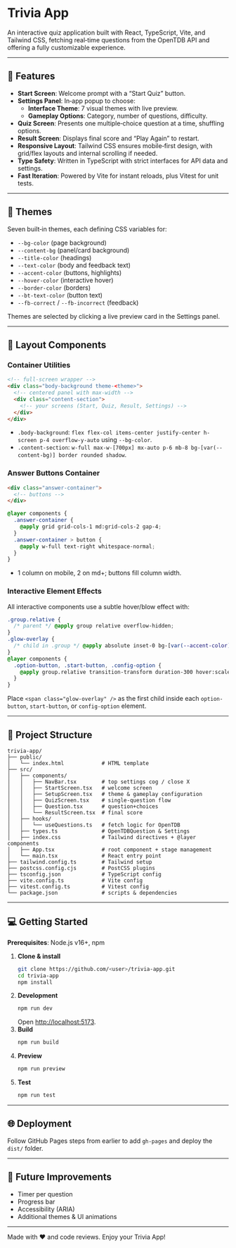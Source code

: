 # Trivia App

An interactive quiz application built with React, TypeScript, Vite, and Tailwind CSS, fetching real‑time questions from the OpenTDB API and offering a fully customizable experience.

---

## 🚀 Features

- **Start Screen**: Welcome prompt with a “Start Quiz” button.
- **Settings Panel**: In‑app popup to choose:
  - **Interface Theme**: 7 visual themes with live preview.
  - **Gameplay Options**: Category, number of questions, difficulty.
- **Quiz Screen**: Presents one multiple‑choice question at a time, shuffling options.
- **Result Screen**: Displays final score and “Play Again” to restart.
- **Responsive Layout**: Tailwind CSS ensures mobile‑first design, with grid/flex layouts and internal scrolling if needed.
- **Type Safety**: Written in TypeScript with strict interfaces for API data and settings.
- **Fast Iteration**: Powered by Vite for instant reloads, plus Vitest for unit tests.

---

## 🌈 Themes

Seven built‑in themes, each defining CSS variables for:

- `--bg-color` (page background)
- `--content-bg` (panel/card background)
- `--title-color` (headings)
- `--text-color` (body and feedback text)
- `--accent-color` (buttons, highlights)
- `--hover-color` (interactive hover)
- `--border-color` (borders)
- `--bt-text-color` (button text)
- `--fb-correct` / `--fb-incorrect` (feedback)

Themes are selected by clicking a live preview card in the Settings panel.

---

## 📐 Layout Components

### Container Utilities

```html
<!-- full‑screen wrapper -->
<div class="body-background theme-<theme>">
  <!-- centered panel with max-width -->
  <div class="content-section">
    <!-- your screens (Start, Quiz, Result, Settings) -->
  </div>
</div>
```

- `.body-background`: `flex flex-col items-center justify-center h-screen p-4 overflow-y-auto` using `--bg-color`.
- `.content-section`: `w-full max-w-[700px] mx-auto p-6 mb-8 bg-[var(--content-bg)] border rounded shadow`.

### Answer Buttons Container

```html
<div class="answer-container">
  <!-- buttons -->
</div>
```

```css
@layer components {
  .answer-container {
    @apply grid grid-cols-1 md:grid-cols-2 gap-4;
  }
  .answer-container > button {
    @apply w-full text-right whitespace-normal;
  }
}
```

- 1 column on mobile, 2 on md+; buttons fill column width.

### Interactive Element Effects

All interactive components use a subtle hover/blow effect with:

```css
.group.relative {
  /* parent */ @apply group relative overflow-hidden;
}
.glow-overlay {
  /* child in .group */ @apply absolute inset-0 bg-[var(--accent-color)] opacity-0 blur-md group-hover:opacity-30 transition-opacity;
}
@layer components {
  .option-button, .start-button, .config-option {
    @apply group.relative transition-transform duration-300 hover:scale-110;
  }
}
```

Place `<span class="glow-overlay" />` as the first child inside each `option-button`, `start-button`, or `config-option` element.

---

## 📁 Project Structure

```
trivia-app/
├── public/
│   └── index.html            # HTML template
├── src/
│   ├── components/
│   │   ├── NavBar.tsx        # top settings cog / close X
│   │   ├── StartScreen.tsx   # welcome screen
│   │   ├── SetupScreen.tsx   # theme & gameplay configuration
│   │   ├── QuizScreen.tsx    # single‑question flow
│   │   ├── Question.tsx      # question+choices
│   │   └── ResultScreen.tsx  # final score
│   ├── hooks/
│   │   └── useQuestions.ts   # fetch logic for OpenTDB
│   ├── types.ts              # OpenTDBQuestion & Settings
│   ├── index.css             # Tailwind directives + @layer components
│   ├── App.tsx               # root component + stage management
│   └── main.tsx              # React entry point
├── tailwind.config.ts        # Tailwind setup
├── postcss.config.cjs        # PostCSS plugins
├── tsconfig.json             # TypeScript config
├── vite.config.ts            # Vite config
├── vitest.config.ts          # Vitest config
└── package.json              # scripts & dependencies
```

---

## 💻 Getting Started

**Prerequisites**: Node.js v16+, npm

1. **Clone & install**
   ```bash
   git clone https://github.com/<user>/trivia-app.git
   cd trivia-app
   npm install
   ```
2. **Development**
   ```bash
   npm run dev
   ```
   Open [http://localhost:5173](http://localhost:5173).
3. **Build**
   ```bash
   npm run build
   ```
4. **Preview**
   ```bash
   npm run preview
   ```
5. **Test**
   ```bash
   npm run test
   ```

---

## 🌐 Deployment

Follow GitHub Pages steps from earlier to add `gh-pages` and deploy the `dist/` folder.

---

## 🔮 Future Improvements

- Timer per question
- Progress bar
- Accessibility (ARIA)
- Additional themes & UI animations

---

Made with ❤️ and code reviews. Enjoy your Trivia App!
